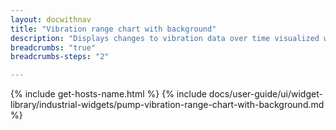 ```yaml
---
layout: docwithnav
title: "Vibration range chart with background"
description: "Displays changes to vibration data over time visualized with color ranges and background."
breadcrumbs: "true"
breadcrumbs-steps: "2"

---
```

{% include get-hosts-name.html %}
{% include docs/user-guide/ui/widget-library/industrial-widgets/pump-vibration-range-chart-with-background.md %}
